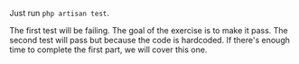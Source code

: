 Just run `php artisan test`. 

The first test will be failing. The goal of the exercise is to make it pass.
The second test will pass but because the code is hardcoded. If there's enough time to complete the first part, we will cover this one.
